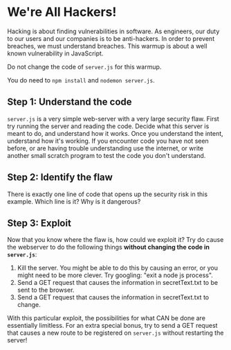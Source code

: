 # We're All Hackers!

Hacking is about finding vulnerabilities in software. As engineers, our duty to our users and our companies is to be anti-hackers. In order to prevent breaches, we must understand breaches. This warmup is about a well known vulnerability in JavaScript.

Do not change the code of `server.js` for this warmup.

You do need to `npm install` and `nodemon server.js`.

## Step 1: Understand the code

`server.js` is a very simple web-server with a very large security flaw. First try running the server and reading the code. Decide what this server is meant to do, and understand how it works. Once you understand the intent, understand how it's working. If you encounter code you have not seen before, or are having trouble understanding use the internet, or write another small scratch program to test the code you don't understand.

## Step 2: Identify the flaw

There is exactly one line of code that opens up the security risk in this example. Which line is it? Why is it dangerous?

## Step 3: Exploit

Now that you know where the flaw is, how could we exploit it? Try do cause the webserver to do the following things __without changing the code in `server.js`__:

1. Kill the server. You might be able to do this by causing an error, or you might need to be more clever. Try googling: "exit a node js process".
1. Send a GET request that causes the information in secretText.txt to be sent to the browser.
1. Send a GET request that causes the information in secretText.txt to change.

With this particular exploit, the possibilities for what CAN be done are essentially limitless. For an extra special bonus, try to send a GET request that causes a new route to be registered on `server.js` without restarting the server!
